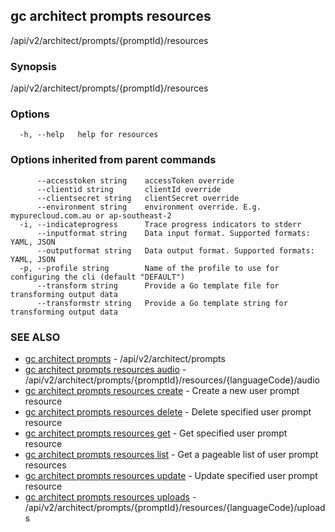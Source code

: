 ## gc architect prompts resources

/api/v2/architect/prompts/{promptId}/resources

### Synopsis

/api/v2/architect/prompts/{promptId}/resources

### Options

```
  -h, --help   help for resources
```

### Options inherited from parent commands

```
      --accesstoken string    accessToken override
      --clientid string       clientId override
      --clientsecret string   clientSecret override
      --environment string    environment override. E.g. mypurecloud.com.au or ap-southeast-2
  -i, --indicateprogress      Trace progress indicators to stderr
      --inputformat string    Data input format. Supported formats: YAML, JSON
      --outputformat string   Data output format. Supported formats: YAML, JSON
  -p, --profile string        Name of the profile to use for configuring the cli (default "DEFAULT")
      --transform string      Provide a Go template file for transforming output data
      --transformstr string   Provide a Go template string for transforming output data
```

### SEE ALSO

* [gc architect prompts](gc_architect_prompts.html)	 - /api/v2/architect/prompts
* [gc architect prompts resources audio](gc_architect_prompts_resources_audio.html)	 - /api/v2/architect/prompts/{promptId}/resources/{languageCode}/audio
* [gc architect prompts resources create](gc_architect_prompts_resources_create.html)	 - Create a new user prompt resource
* [gc architect prompts resources delete](gc_architect_prompts_resources_delete.html)	 - Delete specified user prompt resource
* [gc architect prompts resources get](gc_architect_prompts_resources_get.html)	 - Get specified user prompt resource
* [gc architect prompts resources list](gc_architect_prompts_resources_list.html)	 - Get a pageable list of user prompt resources
* [gc architect prompts resources update](gc_architect_prompts_resources_update.html)	 - Update specified user prompt resource
* [gc architect prompts resources uploads](gc_architect_prompts_resources_uploads.html)	 - /api/v2/architect/prompts/{promptId}/resources/{languageCode}/uploads


